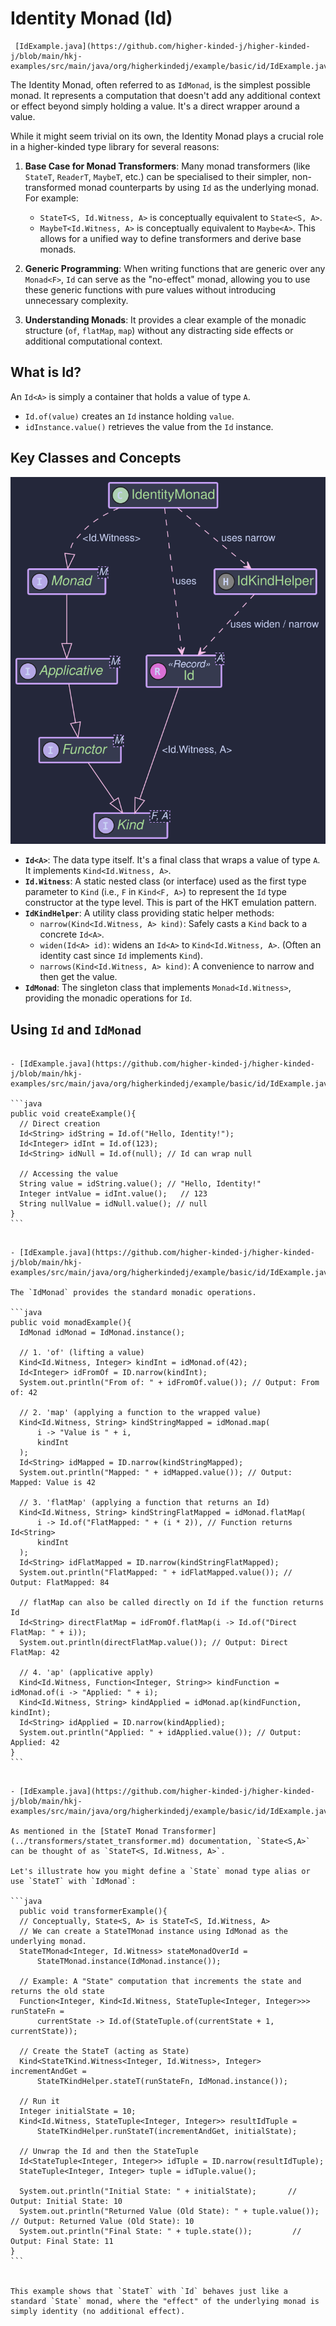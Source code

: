 # Identity Monad (Id)

~~~ admonish example title="See Example Code:"
 [IdExample.java](https://github.com/higher-kinded-j/higher-kinded-j/blob/main/hkj-examples/src/main/java/org/higherkindedj/example/basic/id/IdExample.java)
~~~
The Identity Monad, often referred to as `IdMonad`, is the simplest possible monad. It represents a computation that doesn't add any additional context or effect beyond simply holding a value. It's a direct wrapper around a value.

While it might seem trivial on its own, the Identity Monad plays a crucial role in a higher-kinded type library for several reasons:

1. **Base Case for Monad Transformers**: Many monad transformers (like `StateT`, `ReaderT`, `MaybeT`, etc.) can be specialised to their simpler, non-transformed monad counterparts by using `Id` as the underlying monad. For example:

   * `StateT<S, Id.Witness, A>` is conceptually equivalent to `State<S, A>`.
   * `MaybeT<Id.Witness, A>` is conceptually equivalent to `Maybe<A>`.
     This allows for a unified way to define transformers and derive base monads.
2. **Generic Programming**: When writing functions that are generic over any `Monad<F>`, `Id` can serve as the "no-effect" monad, allowing you to use these generic functions with pure values without introducing unnecessary complexity.
3. **Understanding Monads**: It provides a clear example of the monadic structure (`of`, `flatMap`, `map`) without any distracting side effects or additional computational context.

## What is Id?

An `Id<A>` is simply a container that holds a value of type `A`.

* `Id.of(value)` creates an `Id` instance holding `value`.
* `idInstance.value()` retrieves the value from the `Id` instance.

## Key Classes and Concepts

![id_monad.svg](../images/puml/id_monad.svg)


* **`Id<A>`**: The data type itself. It's a final class that wraps a value of type `A`. It implements `Kind<Id.Witness, A>`.
* **`Id.Witness`**: A static nested class (or interface) used as the first type parameter to `Kind` (i.e., `F` in `Kind<F, A>`) to represent the `Id` type constructor at the type level. This is part of the HKT emulation pattern.
* **`IdKindHelper`**: A utility class providing static helper methods:
  * `narrow(Kind<Id.Witness, A> kind)`: Safely casts a `Kind` back to a concrete `Id<A>`.
  * `widen(Id<A> id)`: widens an `Id<A>` to `Kind<Id.Witness, A>`. (Often an identity cast since `Id` implements `Kind`).
  * `narrows(Kind<Id.Witness, A> kind)`: A convenience to narrow and then get the value.
* **`IdMonad`**: The singleton class that implements `Monad<Id.Witness>`, providing the monadic operations for `Id`.

## Using `Id` and `IdMonad`

~~~admonish example title="Example 1: Creating Id Instances"

- [IdExample.java](https://github.com/higher-kinded-j/higher-kinded-j/blob/main/hkj-examples/src/main/java/org/higherkindedj/example/basic/id/IdExample.java)

```java
public void createExample(){
  // Direct creation
  Id<String> idString = Id.of("Hello, Identity!");
  Id<Integer> idInt = Id.of(123);
  Id<String> idNull = Id.of(null); // Id can wrap null

  // Accessing the value
  String value = idString.value(); // "Hello, Identity!"
  Integer intValue = idInt.value();   // 123
  String nullValue = idNull.value(); // null
}
```
~~~

~~~admonish example title="Example 2: Using with IdMonad"

- [IdExample.java](https://github.com/higher-kinded-j/higher-kinded-j/blob/main/hkj-examples/src/main/java/org/higherkindedj/example/basic/id/IdExample.java)

The `IdMonad` provides the standard monadic operations.

```java
public void monadExample(){
  IdMonad idMonad = IdMonad.instance();

  // 1. 'of' (lifting a value)
  Kind<Id.Witness, Integer> kindInt = idMonad.of(42);
  Id<Integer> idFromOf = ID.narrow(kindInt);
  System.out.println("From of: " + idFromOf.value()); // Output: From of: 42

  // 2. 'map' (applying a function to the wrapped value)
  Kind<Id.Witness, String> kindStringMapped = idMonad.map(
      i -> "Value is " + i,
      kindInt
  );
  Id<String> idMapped = ID.narrow(kindStringMapped);
  System.out.println("Mapped: " + idMapped.value()); // Output: Mapped: Value is 42

  // 3. 'flatMap' (applying a function that returns an Id)
  Kind<Id.Witness, String> kindStringFlatMapped = idMonad.flatMap(
      i -> Id.of("FlatMapped: " + (i * 2)), // Function returns Id<String>
      kindInt
  );
  Id<String> idFlatMapped = ID.narrow(kindStringFlatMapped);
  System.out.println("FlatMapped: " + idFlatMapped.value()); // Output: FlatMapped: 84

  // flatMap can also be called directly on Id if the function returns Id
  Id<String> directFlatMap = idFromOf.flatMap(i -> Id.of("Direct FlatMap: " + i));
  System.out.println(directFlatMap.value()); // Output: Direct FlatMap: 42

  // 4. 'ap' (applicative apply)
  Kind<Id.Witness, Function<Integer, String>> kindFunction = idMonad.of(i -> "Applied: " + i);
  Kind<Id.Witness, String> kindApplied = idMonad.ap(kindFunction, kindInt);
  Id<String> idApplied = ID.narrow(kindApplied);
  System.out.println("Applied: " + idApplied.value()); // Output: Applied: 42
}
```
~~~

~~~admonish example title="Example 3: Using Id with Monad Transformers"

- [IdExample.java](https://github.com/higher-kinded-j/higher-kinded-j/blob/main/hkj-examples/src/main/java/org/higherkindedj/example/basic/id/IdExample.java)

As mentioned in the [StateT Monad Transformer](../transformers/statet_transformer.md) documentation, `State<S,A>` can be thought of as `StateT<S, Id.Witness, A>`.

Let's illustrate how you might define a `State` monad type alias or use `StateT` with `IdMonad`:

```java
  public void transformerExample(){
  // Conceptually, State<S, A> is StateT<S, Id.Witness, A>
  // We can create a StateTMonad instance using IdMonad as the underlying monad.
  StateTMonad<Integer, Id.Witness> stateMonadOverId =
      StateTMonad.instance(IdMonad.instance());

  // Example: A "State" computation that increments the state and returns the old state
  Function<Integer, Kind<Id.Witness, StateTuple<Integer, Integer>>> runStateFn =
      currentState -> Id.of(StateTuple.of(currentState + 1, currentState));

  // Create the StateT (acting as State)
  Kind<StateTKind.Witness<Integer, Id.Witness>, Integer> incrementAndGet =
      StateTKindHelper.stateT(runStateFn, IdMonad.instance());

  // Run it
  Integer initialState = 10;
  Kind<Id.Witness, StateTuple<Integer, Integer>> resultIdTuple =
      StateTKindHelper.runStateT(incrementAndGet, initialState);

  // Unwrap the Id and then the StateTuple
  Id<StateTuple<Integer, Integer>> idTuple = ID.narrow(resultIdTuple);
  StateTuple<Integer, Integer> tuple = idTuple.value();

  System.out.println("Initial State: " + initialState);       // Output: Initial State: 10
  System.out.println("Returned Value (Old State): " + tuple.value()); // Output: Returned Value (Old State): 10
  System.out.println("Final State: " + tuple.state());         // Output: Final State: 11
}
```


This example shows that `StateT` with `Id` behaves just like a standard `State` monad, where the "effect" of the underlying monad is simply identity (no additional effect).

~~~
